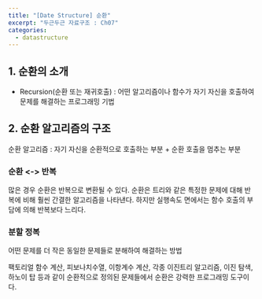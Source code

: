 ```yaml
---
title: "[Date Structure] 순환"
excerpt: "두근두근 자료구조 : Ch07"
categories: 
  - datastructure
---
```

## 1. 순환의 소개

- Recursion(순환 또는 재귀호출) : 어떤 알고리즘이나 함수가 자기 자신을 호출하여 문제를 해결하는 프로그래밍 기법

## 2. 순환 알고리즘의 구조

순환 알고리즘 : 자기 자신을 순환적으로 호출하는 부분 + 순환 호출을 멈추는 부분

### 순환 <-> 반복

많은 경우 순환은 반복으로 변환될 수 있다. 순환은 트리와 같은 특정한 문제에 대해 반복에 비해 훨씬 간결한 알고리즘을 나타낸다. 하지만 실행속도 면에서는 함수 호출의 부담에 의해 반복보다 느리다.

### 분할 정복

어떤 문제를 더 작은 동일한 문제들로 분해하여 해결하는 방법

팩토리얼 함수 계산, 피보나치수열, 이항계수 계산, 각종 이진트리 알고리즘, 이진 탐색, 하노이 탑 등과 같이 순환적으로 정의된 문제들에서 순환은 강력한 프로그래밍 도구이다.